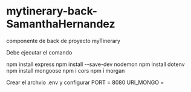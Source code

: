 # mytinerary-back-SamanthaHernandez
componente de back de proyecto myTinerary

Debe ejecutar el comando

npm install express
npm install --save-dev nodemon
npm install dotenv
npm install mongoose
npm i cors
npm i morgan

Crear el archvio .env y configurar
PORT = 8080
URI_MONGO = <!-- Se inserta el link que se dejo como comentario en la entrega -->